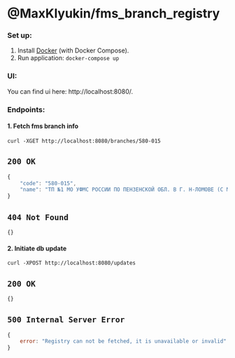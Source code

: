 # @MaxKlyukin/fms_branch_registry

### Set up:

1. Install [Docker](https://docs.docker.com/install/#supported-platforms) (with Docker Compose).
2. Run application:
    `docker-compose up`

### UI:

You can find ui here: http://localhost:8080/.

### Endpoints:

#### 1. Fetch fms branch info
`curl -XGET http://localhost:8080/branches/580-015`

`200 OK`
--------
```javascript
{
    "code": "580-015",
    "name": "ТП №1 МО УФМС РОССИИ ПО ПЕНЗЕНСКОЙ ОБЛ. В Г. Н-ЛОМОВЕ (С МЕСТОМ ДИСЛОКАЦИИ В С. ВАДИНСК)"
}
```

`404 Not Found`
---------------
```javascript
{}
```

#### 2. Initiate db update
`curl -XPOST http://localhost:8080/updates`

`200 OK`
---------------
```javascript
{}
```

`500 Internal Server Error`
---------------
```javascript
{
    error: "Registry can not be fetched, it is unavailable or invalid"
}
```
